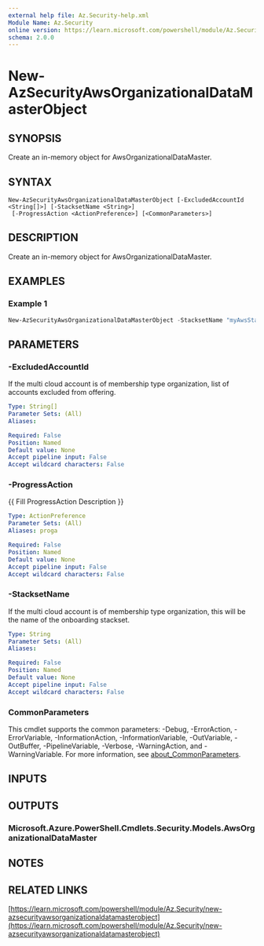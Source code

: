 ```yaml
---
external help file: Az.Security-help.xml
Module Name: Az.Security
online version: https://learn.microsoft.com/powershell/module/Az.Security/new-azsecurityawsorganizationaldatamasterobject
schema: 2.0.0
---
```


# New-AzSecurityAwsOrganizationalDataMasterObject

## SYNOPSIS
Create an in-memory object for AwsOrganizationalDataMaster.

## SYNTAX

```
New-AzSecurityAwsOrganizationalDataMasterObject [-ExcludedAccountId <String[]>] [-StacksetName <String>]
 [-ProgressAction <ActionPreference>] [<CommonParameters>]
```

## DESCRIPTION
Create an in-memory object for AwsOrganizationalDataMaster.

## EXAMPLES

### Example 1
```powershell
New-AzSecurityAwsOrganizationalDataMasterObject -StacksetName "myAwsStackSet" -ExcludedAccountId "123456789012"
```

## PARAMETERS

### -ExcludedAccountId
If the multi cloud account is of membership type organization, list of accounts excluded from offering.

```yaml
Type: String[]
Parameter Sets: (All)
Aliases:

Required: False
Position: Named
Default value: None
Accept pipeline input: False
Accept wildcard characters: False
```

### -ProgressAction
{{ Fill ProgressAction Description }}

```yaml
Type: ActionPreference
Parameter Sets: (All)
Aliases: proga

Required: False
Position: Named
Default value: None
Accept pipeline input: False
Accept wildcard characters: False
```

### -StacksetName
If the multi cloud account is of membership type organization, this will be the name of the onboarding stackset.

```yaml
Type: String
Parameter Sets: (All)
Aliases:

Required: False
Position: Named
Default value: None
Accept pipeline input: False
Accept wildcard characters: False
```

### CommonParameters
This cmdlet supports the common parameters: -Debug, -ErrorAction, -ErrorVariable, -InformationAction, -InformationVariable, -OutVariable, -OutBuffer, -PipelineVariable, -Verbose, -WarningAction, and -WarningVariable. For more information, see [about_CommonParameters](http://go.microsoft.com/fwlink/?LinkID=113216).

## INPUTS

## OUTPUTS

### Microsoft.Azure.PowerShell.Cmdlets.Security.Models.AwsOrganizationalDataMaster
## NOTES

## RELATED LINKS

[https://learn.microsoft.com/powershell/module/Az.Security/new-azsecurityawsorganizationaldatamasterobject](https://learn.microsoft.com/powershell/module/Az.Security/new-azsecurityawsorganizationaldatamasterobject)

